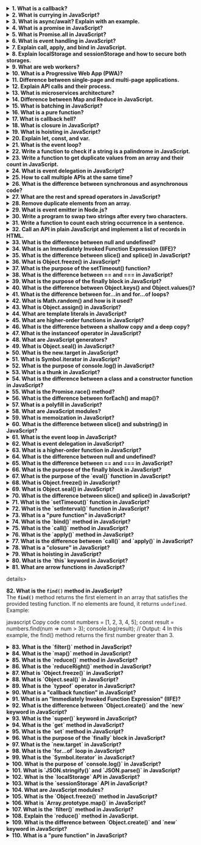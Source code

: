 <details> <summary><strong>1. What is a callback?</strong></summary> A **callback** is a function passed as an argument to another function, which is then executed inside the outer function. It allows you to ensure certain code is executed after an asynchronous operation has completed.
Example:

javascript
Copy code
function greet(name, callback) {
    console.log(`Hello, ${name}`);
    callback();
}

function sayGoodbye() {
    console.log('Goodbye!');
}

greet('Alice', sayGoodbye);
</details>
<details> <summary><strong>2. What is currying in JavaScript?</strong></summary> Currying is a technique where a function is transformed into a sequence of functions, each accepting a single argument.
Example:

javascript
Copy code
function multiply(a) {
    return function (b) {
        return a * b;
    };
}

const multiplyBy2 = multiply(2);
console.log(multiplyBy2(3)); // Output: 6
</details>
<details> <summary><strong>3. What is async/await? Explain with an example.</strong></summary> **Async/await** simplifies working with promises and makes asynchronous code look synchronous.
Example:

javascript
Copy code
async function fetchData() {
    try {
        const response = await fetch('https://api.example.com/data');
        const data = await response.json();
        console.log(data);
    } catch (error) {
        console.error('Error fetching data:', error);
    }
}

fetchData();
</details>
<details> <summary><strong>4. What is a promise in JavaScript?</strong></summary> A **promise** is an object that represents the eventual completion (or failure) of an asynchronous operation.
Example:

javascript
Copy code
const promise = new Promise((resolve, reject) => {
    const success = true;
    if (success) {
        resolve('Promise resolved!');
    } else {
        reject('Promise rejected!');
    }
});

promise
    .then((message) => console.log(message))
    .catch((error) => console.error(error));
</details>
<details> <summary><strong>5. What is Promise.all in JavaScript?</strong></summary> **Promise.all** takes an array of promises and returns a single promise that resolves when all promises in the array resolve or rejects if any promise rejects.
Example:

javascript
Copy code
const promise1 = Promise.resolve(3);
const promise2 = 42;
const promise3 = new Promise((resolve, reject) => {
    setTimeout(resolve, 100, 'foo');
});

Promise.all([promise1, promise2, promise3])
    .then((values) => console.log(values)) // Output: [3, 42, 'foo']
    .catch((error) => console.error(error));
</details>

<details> <summary><strong>6. What is event handling in JavaScript?</strong></summary> Event handling in JavaScript refers to the process of responding to events (like clicks, keypresses, etc.) in the DOM. This is typically done by attaching event listeners to elements.
Example:

javascript
Copy code
document.getElementById('button').addEventListener('click', function () {
    alert('Button clicked!');
});
</details>
<details> <summary><strong>7. Explain call, apply, and bind in JavaScript.</strong></summary>
call(): Invokes a function with a specified this value and arguments provided individually.
apply(): Similar to call, but arguments are provided as an array.
bind(): Returns a new function with a specific this value and arguments bound to it.
Example:

javascript
Copy code
const person = {
    name: 'John',
};

function greet(age, city) {
    console.log(`Hello, my name is ${this.name}. I am ${age} years old and live in ${city}.`);
}

greet.call(person, 30, 'New York'); // Using call
greet.apply(person, [30, 'New York']); // Using apply

const boundGreet = greet.bind(person, 30, 'New York'); // Using bind
boundGreet();
</details>
<details> <summary><strong>8. Explain localStorage and sessionStorage and how to secure both storages.</strong></summary>
localStorage: Stores data with no expiration. Data persists even after the browser is closed.
sessionStorage: Stores data for the session duration. Data is cleared once the tab or browser is closed.
Security Tips:

Avoid storing sensitive information.
Encrypt data before storing.
Use secure origins (HTTPS).
Example:

javascript
Copy code
// localStorage
localStorage.setItem('name', 'Alice');
console.log(localStorage.getItem('name'));

// sessionStorage
sessionStorage.setItem('sessionKey', '12345');
console.log(sessionStorage.getItem('sessionKey'));
</details>
<details> <summary><strong>9. What are web workers?</strong></summary> Web workers allow you to run JavaScript code in the background without affecting the main thread, enhancing performance for intensive tasks.
Example:

Main script:

javascript
Copy code
const worker = new Worker('worker.js');
worker.postMessage('Hello Worker');
worker.onmessage = function (event) {
    console.log('Received from worker:', event.data);
};
Worker script (worker.js):

javascript
Copy code
onmessage = function (event) {
    postMessage(`Worker says: ${event.data}`);
};
</details>
<details> <summary><strong>10. What is a Progressive Web App (PWA)?</strong></summary> A **Progressive Web App (PWA)** is a web application that provides a native app-like experience using modern web technologies. It is: 1. Reliable (works offline using service workers). 2. Fast. 3. Engaging (can be installed on the home screen).
Key features:

Service Workers
Web App Manifest
Example:

json
Copy code
{
  "name": "My PWA",
  "short_name": "PWA",
  "start_url": "/index.html",
  "display": "standalone",
  "background_color": "#ffffff",
  "theme_color": "#000000"
}
</details>
<details> <summary><strong>11. Difference between single-page and multi-page applications.</strong></summary>
Feature	Single Page Application (SPA)	Multi Page Application (MPA)
Navigation	Uses client-side routing.	Uses server-side routing.
Page Reloads	No full reloads; only updates parts	Full page reloads on navigation.
Speed	Faster after initial load.	Slower due to multiple requests.
Examples	React, Angular apps.	Traditional websites like blogs.
</details>
<details> <summary><strong>12. Explain API calls and their process.</strong></summary> An **API call** is a request sent to a server to retrieve or send data. It involves: 1. **Client Request**: Browser or app sends a request. 2. **Server Processing**: Server processes the request and prepares the response. 3. **Response**: Server sends back the response (data, status, etc.).
Example using Fetch API:

javascript
Copy code
fetch('https://api.example.com/data')
    .then((response) => response.json())
    .then((data) => console.log(data))
    .catch((error) => console.error('Error:', error));
</details>

<details> <summary><strong>13. What is microservices architecture?</strong></summary> **Microservices architecture** is an approach to software development where an application is divided into small, independent services. Each service is responsible for a specific functionality and communicates with others via APIs.
Advantages:

Independent Deployment
Scalability
Fault Isolation
Example:
In an e-commerce app, separate microservices can handle:

User authentication
Inventory management
Payment processing
Communication typically happens over REST or messaging protocols like RabbitMQ or Kafka.

</details>
<details> <summary><strong>14. Difference between Map and Reduce in JavaScript.</strong></summary>
Feature	Map	Reduce
Purpose	Creates a new array by transforming each element.	Reduces array to a single value.
Return Type	Array	Any data type.
Use Case	Transform data.	Aggregate data.
Example of Map:

javascript
Copy code
const numbers = [1, 2, 3];
const doubled = numbers.map(num => num * 2);
console.log(doubled); // Output: [2, 4, 6]
Example of Reduce:

javascript
Copy code
const numbers = [1, 2, 3];
const sum = numbers.reduce((acc, num) => acc + num, 0);
console.log(sum); // Output: 6
</details>
<details> <summary><strong>15. What is batching in JavaScript?</strong></summary> **Batching** refers to grouping multiple operations together to optimize performance. For example, React uses batching to combine multiple state updates into a single re-render.
Example:

javascript
Copy code
console.log('Start');
setTimeout(() => console.log('Timeout'), 0);
Promise.resolve().then(() => console.log('Promise'));
console.log('End');

// Output:
// Start
// End
// Promise
// Timeout
Here, operations are batched and processed according to the event loop phases.

</details>
<details> <summary><strong>16. What is a pure function?</strong></summary> A **pure function** always returns the same output for the same input and has no side effects (e.g., modifying external variables).
Example:

javascript
Copy code
function add(a, b) {
    return a + b; // No side effects
}

console.log(add(2, 3)); // Output: 5
</details>
<details> <summary><strong>17. What is callback hell?</strong></summary> **Callback hell** occurs when multiple nested callbacks make the code difficult to read and maintain.
Example:

javascript
Copy code
setTimeout(() => {
    console.log('Step 1');
    setTimeout(() => {
        console.log('Step 2');
        setTimeout(() => {
            console.log('Step 3');
        }, 1000);
    }, 1000);
}, 1000);
Solution: Use Promises or async/await.

</details>
<details> <summary><strong>18. What is closure in JavaScript?</strong></summary> A **closure** is created when a function remembers its lexical scope, even if the function is executed outside that scope.
Example:

javascript
Copy code
function outerFunction(outerVariable) {
    return function innerFunction(innerVariable) {
        console.log(`Outer: ${outerVariable}, Inner: ${innerVariable}`);
    };
}

const closureFunc = outerFunction('OuterValue');
closureFunc('InnerValue'); // Output: Outer: OuterValue, Inner: InnerValue
</details>
<details> <summary><strong>19. What is hoisting in JavaScript?</strong></summary> **Hoisting** is JavaScript's behavior of moving variable and function declarations to the top of their scope before code execution.
Example:

javascript
Copy code
console.log(hoistedVar); // Output: undefined
var hoistedVar = 5;

hoistedFunc(); // Output: Hoisted function
function hoistedFunc() {
    console.log('Hoisted function');
}
Note: let and const are also hoisted but are not initialized.

</details>
<details> <summary><strong>20. Explain let, const, and var.</strong></summary>
Feature	var	let	const
Scope	Function	Block	Block
Redeclaration	Allowed	Not allowed	Not allowed
Reassignment	Allowed	Allowed	Not allowed
Hoisting	Yes (initialized as undefined)	Yes (in Temporal Dead Zone)	Yes (in Temporal Dead Zone)
Example:

javascript
Copy code
var x = 1; // Function scope
let y = 2; // Block scope
const z = 3; // Cannot reassign
</details>
<details> <summary><strong>21. What is the event loop?</strong></summary> The **event loop** is a mechanism in JavaScript that handles the execution of synchronous and asynchronous code.
Example:

javascript
Copy code
console.log('Start');

setTimeout(() => console.log('Timeout'), 0);

Promise.resolve().then(() => console.log('Promise'));

console.log('End');

// Output:
// Start
// End
// Promise
// Timeout
</details>

<details> <summary><strong>22. Write a function to check if a string is a palindrome in JavaScript.</strong></summary>
Palindrome: A string that reads the same forward and backward (e.g., "madam").

Example Function:

javascript
Copy code
function isPalindrome(str) {
    const reversed = str.split('').reverse().join('');
    return str === reversed;
}

console.log(isPalindrome('madam')); // Output: true
console.log(isPalindrome('hello')); // Output: false
</details>
<details> <summary><strong>23. Write a function to get duplicate values from an array and their count in JavaScript.</strong></summary>
Example Function:

javascript
Copy code
function findDuplicates(arr) {
    const count = {};
    const duplicates = {};

    arr.forEach(item => {
        count[item] = (count[item] || 0) + 1;
    });

    for (let key in count) {
        if (count[key] > 1) {
            duplicates[key] = count[key];
        }
    }

    return duplicates;
}

const numbers = [1, 2, 3, 1, 2, 4, 5];
console.log(findDuplicates(numbers)); // Output: { '1': 2, '2': 2 }
</details>
<details> <summary><strong>24. What is event delegation in JavaScript?</strong></summary> **Event Delegation** is a technique to handle events efficiently by attaching a single event listener to a parent element that monitors events for its child elements.
Example:

javascript
Copy code
document.getElementById('parent').addEventListener('click', function (event) {
    if (event.target && event.target.nodeName === 'BUTTON') {
        console.log('Button clicked:', event.target.textContent);
    }
});

// HTML:
// <div id="parent">
//     <button>Button 1</button>
//     <button>Button 2</button>
// </div>
</details>
<details> <summary><strong>25. How to call multiple APIs at the same time?</strong></summary> To call multiple APIs simultaneously, use `Promise.all()`.
Example:

javascript
Copy code
const fetch1 = fetch('https://api.example.com/data1');
const fetch2 = fetch('https://api.example.com/data2');

Promise.all([fetch1, fetch2])
    .then(responses => Promise.all(responses.map(res => res.json())))
    .then(data => {
        console.log('Data 1:', data[0]);
        console.log('Data 2:', data[1]);
    })
    .catch(error => console.error('Error:', error));
</details>
<details> <summary><strong>26. What is the difference between synchronous and asynchronous code?</strong></summary>
Feature	Synchronous Code	Asynchronous Code
Execution	Runs line by line.	Can run tasks in parallel.
Blocking	Blocks further execution.	Non-blocking.
Example	Regular functions.	Callbacks, Promises, async/await.
Example:

javascript
Copy code
// Synchronous
console.log('Start');
console.log('End');

// Asynchronous
console.log('Start');
setTimeout(() => console.log('Async Task'), 1000);
console.log('End');
</details>
<details> <summary><strong>27. What are the rest and spread operators in JavaScript?</strong></summary> - **Rest (`...`)**: Collects all remaining elements into an array. - **Spread (`...`)**: Spreads an array or object into individual elements.
Example:

javascript
Copy code
// Rest
function sum(...numbers) {
    return numbers.reduce((total, num) => total + num, 0);
}
console.log(sum(1, 2, 3)); // Output: 6

// Spread
const arr1 = [1, 2, 3];
const arr2 = [...arr1, 4, 5];
console.log(arr2); // Output: [1, 2, 3, 4, 5]
</details>
<details> <summary><strong>28. Remove duplicate elements from an array.</strong></summary>
Example Function:

javascript
Copy code
const numbers = [10, 20, 30, 40, 10, 20, 30, 50];
const uniqueNumbers = [...new Set(numbers)];
console.log(uniqueNumbers); // Output: [10, 20, 30, 40, 50]
</details>
<details> <summary><strong>29. What is event emitter in Node.js?</strong></summary> The **EventEmitter** class in Node.js is used to create and handle custom events.
Example:

javascript
Copy code
const EventEmitter = require('events');
const emitter = new EventEmitter();

emitter.on('event', (message) => {
    console.log('Event triggered:', message);
});

emitter.emit('event', 'Hello, EventEmitter!');
</details>
<details> <summary><strong>30. Write a program to swap two strings after every two characters.</strong></summary>
Example Function:

javascript
Copy code
function swapStrings(str1, str2) {
    let result = '';
    const maxLength = Math.max(str1.length, str2.length);

    for (let i = 0; i < maxLength; i += 2) {
        result += str1.slice(i, i + 2) + str2.slice(i, i + 2);
    }

    return result;
}

const str1 = 'ABCDE';
const str2 = 'FGHIJ';
console.log(swapStrings(str1, str2)); // Output: "ABFGCDHIJ"
</details>
<details> <summary><strong>31. Write a function to count each string occurrence in a sentence.</strong></summary>
Example Function:

javascript
Copy code
function countOccurrences(sentence) {
    const words = sentence.split(' ');
    const wordCount = {};

    words.forEach(word => {
        wordCount[word] = (wordCount[word] || 0) + 1;
    });

    return wordCount;
}

const sentence = "my name is Rohit my name is unique";
console.log(countOccurrences(sentence));
// Output: { my: 2, name: 2, is: 2, Rohit: 1, unique: 1 }
</details>
<details> <summary><strong>32. Call an API in plain JavaScript and implement a list of records in HTML.</strong></summary>
Example:

html
Copy code
<!DOCTYPE html>
<html>
<head>
    <title>API Call Example</title>
</head>
<body>
    <ul id="recordList"></ul>

    <script>
        fetch('https://jsonplaceholder.typicode.com/posts')
            .then(response => response.json())
            .then(data => {
                const list = document.getElementById('recordList');
                data.forEach(record => {
                    const listItem = document.createElement('li');
                    listItem.textContent = record.title;
                    list.appendChild(listItem);
                });
            })
            .catch(error => console.error('Error:', error));
    </script>
</body>
</html>
</details>
<details> <summary><strong>33. What is the difference between null and undefined?</strong></summary>
Feature	null	undefined
Type	Object	Undefined
Meaning	Explicitly set to "no value".	Variable declared but not initialized.
Use Case	Intentional absence of value.	Default value for uninitialized variables.
Example:

javascript
Copy code
let a = null; // Explicitly set to null
let b;        // Declared but not initialized

console.log(a); // Output: null
console.log(b); // Output: undefined
</details>
<details> <summary><strong>34. What is an Immediately Invoked Function Expression (IIFE)?</strong></summary> An **IIFE** is a function that runs immediately after it is defined.
Example:

javascript
Copy code
(function () {
    console.log('IIFE executed!');
})();

// Output: IIFE executed!
Use Case: Avoid polluting the global scope.

</details>
<details> <summary><strong>35. What is the difference between slice() and splice() in JavaScript?</strong></summary>
Feature	slice()	splice()
Purpose	Extracts a portion of an array.	Modifies the original array by adding/removing elements.
Modifies Original?	No	Yes
Return Value	A new array.	The removed elements.
Example of slice():

javascript
Copy code
const arr = [1, 2, 3, 4];
console.log(arr.slice(1, 3)); // Output: [2, 3]
console.log(arr); // Original array remains unchanged
Example of splice():

javascript
Copy code
const arr = [1, 2, 3, 4];
console.log(arr.splice(1, 2)); // Output: [2, 3]
console.log(arr); // Modified array: [1, 4]
</details>
<details> <summary><strong>36. What is Object.freeze() in JavaScript?</strong></summary> **Object.freeze()** prevents modifications to an object, making it immutable.
Example:

javascript
Copy code
const obj = { name: 'Alice' };
Object.freeze(obj);

obj.name = 'Bob'; // Will not change the value
console.log(obj.name); // Output: Alice
Note: Nested objects are not frozen by default.

</details>
<details> <summary><strong>37. What is the purpose of the setTimeout() function?</strong></summary> **setTimeout()** executes a function after a specified delay.
Syntax:

javascript
Copy code
setTimeout(function, delay);
Example:

javascript
Copy code
setTimeout(() => {
    console.log('Executed after 2 seconds');
}, 2000);
</details>
<details> <summary><strong>38. What is the difference between == and === in JavaScript?</strong></summary>
Operator	== (Equality)	=== (Strict Equality)
Type Check	Converts operands to the same type.	Does not perform type conversion.
Example	'5' == 5 // true	'5' === 5 // false
Example:

javascript
Copy code
console.log(5 == '5');  // Output: true
console.log(5 === '5'); // Output: false
</details>
<details> <summary><strong>39. What is the purpose of the finally block in JavaScript?</strong></summary> The **finally** block is executed after the try and catch blocks, regardless of the outcome.
Example:

javascript
Copy code
try {
    console.log('Try block');
    throw new Error('An error occurred');
} catch (error) {
    console.log('Catch block:', error.message);
} finally {
    console.log('Finally block executed');
}

// Output:
// Try block
// Catch block: An error occurred
// Finally block executed
</details>
<details> <summary><strong>40. What is the difference between Object.keys() and Object.values()?</strong></summary>
Method	Object.keys()	Object.values()
Purpose	Returns an array of keys.	Returns an array of values.
Example	Object.keys({ a: 1, b: 2 }) => ['a', 'b']	Object.values({ a: 1, b: 2 }) => [1, 2]
Example:

javascript
Copy code
const obj = { name: 'Alice', age: 25 };

console.log(Object.keys(obj));   // Output: ['name', 'age']
console.log(Object.values(obj)); // Output: ['Alice', 25]
</details>

<details> <summary><strong>41. What is the difference between for...in and for...of loops?</strong></summary>
Feature	for...in	for...of
Purpose	Iterates over enumerable properties (keys) of an object.	Iterates over iterable objects (values).
Use Case	Used for objects.	Used for arrays, strings, and other iterables.
Example	Object keys.	Array elements or string characters.
Example of for...in:

javascript
Copy code
const obj = { name: 'Alice', age: 25 };
for (let key in obj) {
    console.log(key); // Output: 'name', 'age'
}
Example of for...of:

javascript
Copy code
const arr = ['a', 'b', 'c'];
for (let value of arr) {
    console.log(value); // Output: 'a', 'b', 'c'
}
</details>
<details> <summary><strong>42. What is Math.random() and how is it used?</strong></summary> **Math.random()** generates a random floating-point number between 0 (inclusive) and 1 (exclusive).
Example:

javascript
Copy code
console.log(Math.random()); // Output: Random number between 0 and 1

// Generate random integer between 1 and 10
function getRandomInt(min, max) {
    return Math.floor(Math.random() * (max - min + 1)) + min;
}
console.log(getRandomInt(1, 10)); // Output: Random number between 1 and 10
</details>
<details> <summary><strong>43. What is Object.assign() in JavaScript?</strong></summary> **Object.assign()** is used to copy properties from one or more source objects to a target object.
Example:

javascript
Copy code
const target = { a: 1 };
const source = { b: 2, c: 3 };

Object.assign(target, source);
console.log(target); // Output: { a: 1, b: 2, c: 3 }
Use Case: Merge objects or create a shallow copy.

</details>
<details> <summary><strong>44. What are template literals in JavaScript?</strong></summary> Template literals allow embedded expressions and multi-line strings using backticks (\`\`).
Example:

javascript
Copy code
const name = 'Alice';
const greeting = `Hello, ${name}!`; // Embedded expression
console.log(greeting); // Output: Hello, Alice!

const multiline = `This is
a multi-line string.`;
console.log(multiline);
// Output:
// This is
// a multi-line string.
</details>
<details> <summary><strong>45. What are higher-order functions in JavaScript?</strong></summary> A **higher-order function** is a function that takes another function as an argument or returns a function.
Example:

javascript
Copy code
function higherOrderFunction(callback) {
    callback();
}

function greet() {
    console.log('Hello!');
}

higherOrderFunction(greet); // Output: Hello!
Common Examples:

map(), filter(), reduce() are higher-order functions.
</details>
<details> <summary><strong>46. What is the difference between a shallow copy and a deep copy?</strong></summary>
Type	Shallow Copy	Deep Copy
Definition	Copies only the first layer of properties.	Copies all nested levels.
Effect	Changes in nested objects affect the copy.	Fully independent copy.
Shallow Copy Example:

javascript
Copy code
const obj = { name: 'Alice', address: { city: 'Paris' } };
const shallowCopy = { ...obj };

shallowCopy.address.city = 'London';
console.log(obj.address.city); // Output: 'London' (nested object shared)
Deep Copy Example:

javascript
Copy code
const obj = { name: 'Alice', address: { city: 'Paris' } };
const deepCopy = JSON.parse(JSON.stringify(obj));

deepCopy.address.city = 'London';
console.log(obj.address.city); // Output: 'Paris' (independent copy)
</details>
<details> <summary><strong>47. What is the instanceof operator in JavaScript?</strong></summary> **instanceof** checks whether an object is an instance of a specific constructor.
Example:

javascript
Copy code
class Person {}
const alice = new Person();

console.log(alice instanceof Person); // Output: true
console.log(alice instanceof Object); // Output: true
console.log(alice instanceof Array); // Output: false
</details>
<details> <summary><strong>48. What are JavaScript generators?</strong></summary> A **generator** is a function that can pause and resume its execution.
Syntax:

javascript
Copy code
function* generatorFunction() {
    yield 1;
    yield 2;
    yield 3;
}
Example:

javascript
Copy code
function* numbers() {
    yield 1;
    yield 2;
    yield 3;
}

const gen = numbers();
console.log(gen.next().value); // Output: 1
console.log(gen.next().value); // Output: 2
console.log(gen.next().value); // Output: 3
</details>
<details> <summary><strong>49. What is Object.seal() in JavaScript?</strong></summary> **Object.seal()** prevents adding or deleting properties but allows modification of existing properties.
Example:

javascript
Copy code
const obj = { name: 'Alice' };
Object.seal(obj);

obj.name = 'Bob'; // Allowed
obj.age = 25;     // Not allowed
delete obj.name;  // Not allowed

console.log(obj); // Output: { name: 'Bob' }
</details>
<details> <summary><strong>50. What is the new.target in JavaScript?</strong></summary> **new.target** refers to the constructor invoked by the `new` keyword.
Example:

javascript
Copy code
function Person() {
    if (!new.target) {
        throw new Error('Must be called with new');
    }
    this.name = 'Alice';
}

const obj = new Person(); // Works
const obj2 = Person();    // Error: Must be called with new
</details>

<details> <summary><strong>51. What is Symbol.iterator in JavaScript?</strong></summary> The **Symbol.iterator** is a built-in symbol used to define the default iterator for an object. It enables objects to be iterable.
Example:

javascript
Copy code
const iterableObject = {
    data: [1, 2, 3],
    [Symbol.iterator]() {
        let index = 0;
        const self = this;
        return {
            next() {
                if (index < self.data.length) {
                    return { value: self.data[index++], done: false };
                } else {
                    return { done: true };
                }
            }
        };
    }
};

for (const value of iterableObject) {
    console.log(value); // Output: 1, 2, 3
}
</details>
<details> <summary><strong>52. What is the purpose of console.log() in JavaScript?</strong></summary> The **console.log()** method is used to print messages, variables, or objects to the browser console for debugging purposes.
Example:

javascript
Copy code
const name = 'Alice';
console.log('Hello, ' + name); // Output: Hello, Alice

const obj = { key: 'value' };
console.log(obj); // Output: { key: 'value' }
</details>
<details> <summary><strong>53. What is a thunk in JavaScript?</strong></summary> A **thunk** is a function that wraps an expression to delay its evaluation. It is often used in asynchronous programming.
Example:

javascript
Copy code
const fetchData = (url) => () => fetch(url);

const thunk = fetchData('https://jsonplaceholder.typicode.com/posts/1');
thunk().then(response => response.json()).then(data => console.log(data));
</details>
<details> <summary><strong>54. What is the difference between a class and a constructor function in JavaScript?</strong></summary>
Feature	Class	Constructor Function
Syntax	Introduced in ES6 with the class keyword.	ES5 and earlier used functions for constructors.
Prototype-based?	Yes, but with cleaner syntax.	Yes.
Extensibility	Uses extends and super for inheritance.	Inheritance through prototype.
Class Example:

javascript
Copy code
class Person {
    constructor(name) {
        this.name = name;
    }
}

const alice = new Person('Alice');
console.log(alice.name); // Output: Alice
Constructor Function Example:

javascript
Copy code
function Person(name) {
    this.name = name;
}

const alice = new Person('Alice');
console.log(alice.name); // Output: Alice
</details>
<details> <summary><strong>55. What is the Promise.race() method?</strong></summary> The **Promise.race()** method returns a promise that resolves or rejects as soon as one of the promises in the iterable resolves or rejects.
Example:

javascript
Copy code
const promise1 = new Promise(resolve => setTimeout(() => resolve('First!'), 1000));
const promise2 = new Promise(resolve => setTimeout(() => resolve('Second!'), 500));

Promise.race([promise1, promise2]).then(result => console.log(result));
// Output: 'Second!' (The first to resolve)
</details>
<details> <summary><strong>56. What is the difference between forEach() and map()?</strong></summary>
Feature	forEach()	map()
Purpose	Iterates over an array without returning a new array.	Creates and returns a new array with transformed values.
Return Value	Undefined	A new array.
forEach Example:

javascript
Copy code
const arr = [1, 2, 3];
arr.forEach(num => console.log(num * 2)); // Output: 2, 4, 6
console.log(arr); // Original array remains unchanged
map Example:

javascript
Copy code
const arr = [1, 2, 3];
const newArr = arr.map(num => num * 2);
console.log(newArr); // Output: [2, 4, 6]
console.log(arr);    // Original array remains unchanged
</details>
<details> <summary><strong>57. What is a polyfill in JavaScript?</strong></summary> A **polyfill** is a piece of code that implements functionality that is not natively supported by some browsers.
Example: Polyfill for Array.prototype.includes():

javascript
Copy code
if (!Array.prototype.includes) {
    Array.prototype.includes = function (element) {
        return this.indexOf(element) !== -1;
    };
}

const arr = [1, 2, 3];
console.log(arr.includes(2)); // Output: true
</details>
<details> <summary><strong>58. What are JavaScript modules?</strong></summary> **Modules** are reusable pieces of code that can be exported from one file and imported into another.
Example of Exporting a Module (math.js):

javascript
Copy code
export function add(a, b) {
    return a + b;
}
Example of Importing a Module (main.js):

javascript
Copy code
import { add } from './math.js';
console.log(add(2, 3)); // Output: 5
Note: Use the type="module" attribute in the <script> tag to enable modules.

html
Copy code
<script type="module" src="main.js"></script>
</details>
<details> <summary><strong>59. What is memoization in JavaScript?</strong></summary> **Memoization** is an optimization technique to cache the results of expensive function calls and reuse them.
Example:

javascript
Copy code
function memoize(fn) {
    const cache = {};
    return function (...args) {
        const key = JSON.stringify(args);
        if (cache[key]) {
            return cache[key];
        }
        const result = fn(...args);
        cache[key] = result;
        return result;
    };
}

function slowFunction(num) {
    console.log('Expensive calculation');
    return num * num;
}

const memoizedFunction = memoize(slowFunction);
console.log(memoizedFunction(5)); // Output: Expensive calculation, 25
console.log(memoizedFunction(5)); // Output: 25 (from cache)
</details>
<details> <summary><strong>60. What is the difference between slice() and substring() in JavaScript?</strong></summary>
Method	slice()	substring()
Negative Indexes	Supports negative indexes.	Does not support negative indexes.
Usage	slice(start, end)	substring(start, end)
Example of slice():

javascript
Copy code
const str = 'Hello, World!';
console.log(str.slice(0, 5)); // Output: Hello
console.log(str.slice(-6));  // Output: World!
Example of substring():

javascript
Copy code
const str = 'Hello, World!';
console.log(str.substring(0, 5)); // Output: Hello
console.log(str.substring(5, 0)); // Output: Hello (reversed arguments are swapped)
</details>

<details> <summary><strong>61. What is the event loop in JavaScript?</strong></summary> The **event loop** is a mechanism in JavaScript that handles asynchronous operations. It constantly checks the call stack for any function to execute and then checks the event queue for tasks waiting to be executed once the call stack is empty.
Example:

javascript
Copy code
console.log('Start');

setTimeout(() => {
    console.log('Timeout');
}, 0);

console.log('End');
Output:

sql
Copy code
Start
End
Timeout
In this example, despite the setTimeout having a delay of 0ms, the Timeout log is printed last because it’s placed in the event queue after the synchronous code (the first two logs) is completed.

</details>
<details> <summary><strong>62. What is event delegation in JavaScript?</strong></summary> **Event delegation** is a technique where you assign a single event listener to a parent element rather than multiple listeners to each child element. This method uses event bubbling to catch events from child elements.
Example:

javascript
Copy code
const parentDiv = document.getElementById('parent');
parentDiv.addEventListener('click', (event) => {
    if (event.target && event.target.matches('button.classname')) {
        console.log('Button clicked:', event.target);
    }
});

const button1 = document.createElement('button');
button1.textContent = 'Button 1';
button1.classList.add('classname');
parentDiv.appendChild(button1);
In this example, we add a listener to parentDiv and delegate the click event to button elements inside it. This avoids adding an event listener to each individual button.

</details>
<details> <summary><strong>63. What is a higher-order function in JavaScript?</strong></summary> A **higher-order function** is a function that either takes one or more functions as arguments, returns a function as its result, or both.
Example:

javascript
Copy code
function higherOrderFunction(fn) {
    return function(x) {
        return fn(x) + 1;
    };
}

const addOne = higherOrderFunction(x => x + 2);
console.log(addOne(3)); // Output: 6 (3 + 2 + 1)
In this example, the function higherOrderFunction returns a new function, making it a higher-order function.

</details>
<details> <summary><strong>64. What is the difference between null and undefined?</strong></summary>
Feature	null	undefined
Type	It is an object.	It is a primitive value.
Assignment	null is explicitly assigned to indicate no value or object.	undefined is a default value for uninitialized variables.
Example	let a = null;	let b; console.log(b); // Output: undefined
Example:

javascript
Copy code
let x = null;
let y;
console.log(x); // Output: null
console.log(y); // Output: undefined
</details>
<details> <summary><strong>65. What is the difference between == and === in JavaScript?</strong></summary> The **`==`** operator compares two values for equality, but it allows type coercion, while the **`===`** operator compares both value and type, without type coercion.
Example:

javascript
Copy code
console.log(5 == '5');  // Output: true (due to type coercion)
console.log(5 === '5'); // Output: false (no type coercion)
</details>
<details> <summary><strong>66. What is the purpose of the finally block in JavaScript?</strong></summary> The **finally** block is always executed after the **try** and **catch** blocks, regardless of whether an exception is thrown or not. It's typically used for cleanup actions like closing connections.
Example:

javascript
Copy code
try {
    const result = riskyFunction();
    console.log(result);
} catch (error) {
    console.log('Error caught:', error);
} finally {
    console.log('This will always execute');
}
Even if riskyFunction() throws an error, the finally block will still run.

</details>
<details> <summary><strong>67. What is the purpose of the `eval()` function in JavaScript?</strong></summary> The **eval()** function evaluates or executes a string of JavaScript code. It can execute any valid JavaScript code, which could be a security risk if the string contains user-input code.
Example:

javascript
Copy code
const expression = '2 + 2';
console.log(eval(expression)); // Output: 4
Note: Use eval() cautiously, as it can introduce security vulnerabilities.

</details>
<details> <summary><strong>68. What is Object.freeze() in JavaScript?</strong></summary> The **Object.freeze()** method freezes an object, making it immutable. This means properties cannot be added, removed, or modified.
Example:

javascript
Copy code
const obj = { name: 'Alice', age: 25 };
Object.freeze(obj);
obj.age = 26; // Will not work
console.log(obj.age); // Output: 25 (no changes)
</details>
<details> <summary><strong>69. What is Object.seal() in JavaScript?</strong></summary> The **Object.seal()** method prevents the addition or removal of properties, but it allows modifications to existing properties.
Example:

javascript
Copy code
const obj = { name: 'Alice', age: 25 };
Object.seal(obj);
obj.age = 26; // Allowed (value can change)
delete obj.age; // Not allowed (property can't be deleted)
console.log(obj.age); // Output: 26
</details>
<details> <summary><strong>70. What is the difference between slice() and splice() in JavaScript?</strong></summary>
Method	slice()	splice()
Purpose	Extracts a portion of an array without modifying the original array.	Changes the content of an array by adding or removing elements.
Return Value	Returns a new array.	Modifies the array and returns the removed elements.
Parameters	slice(start, end)	splice(start, deleteCount, item1, item2, ...)
Example of slice():

javascript
Copy code
const arr = [1, 2, 3, 4, 5];
const slicedArr = arr.slice(1, 4);
console.log(slicedArr); // Output: [2, 3, 4]
Example of splice():

javascript
Copy code
const arr = [1, 2, 3, 4, 5];
arr.splice(2, 2, 6, 7);  // Removes 2 elements and adds 6, 7
console.log(arr); // Output: [1, 2, 6, 7, 5]
</details>
<details> <summary><strong>71. What is the `setTimeout()` function in JavaScript?</strong></summary> The **setTimeout()** function is used to execute a specified function or code after a delay in milliseconds.
Example:

javascript
Copy code
setTimeout(() => {
    console.log('This message appears after 2 seconds');
}, 2000);
In this example, the message will appear after 2 seconds.

Note: The setTimeout function returns a unique ID that can be used with clearTimeout() to cancel the timeout.

</details>
<details> <summary><strong>72. What is the `setInterval()` function in JavaScript?</strong></summary> The **setInterval()** function calls a specified function repeatedly with a fixed time delay between each call.
Example:

javascript
Copy code
let count = 0;
const intervalId = setInterval(() => {
    console.log('This message appears every 2 seconds');
    count++;
    if (count === 3) {
        clearInterval(intervalId); // Stops after 3 messages
    }
}, 2000);
In this example, the message will be printed every 2 seconds, and it will stop after 3 messages.

</details>
<details> <summary><strong>73. What is a "pure function" in JavaScript?</strong></summary> A **pure function** is a function that always produces the same output for the same input and has no side effects (does not modify any external state).
Example:

javascript
Copy code
function add(a, b) {
    return a + b;  // No side effects, same output for same inputs
}
In contrast, an impure function might modify a global variable or rely on outside states.

</details>
<details> <summary><strong>74. What is the `bind()` method in JavaScript?</strong></summary> The **bind()** method creates a new function that, when invoked, has its `this` keyword set to the provided value, with a given sequence of arguments preceding any provided when the new function is called.
Example:

javascript
Copy code
const person = {
    name: 'Alice',
    greet: function() {
        console.log('Hello, ' + this.name);
    }
};

const greetAlice = person.greet.bind(person);
greetAlice(); // Output: Hello, Alice
In this example, the greet() function is bound to the person object, ensuring the correct this value when called.

</details>
<details> <summary><strong>75. What is the `call()` method in JavaScript?</strong></summary> The **call()** method is used to call a function with a specific `this` value and individual arguments. It’s similar to `bind()`, but `call()` invokes the function immediately.
Example:

javascript
Copy code
function greet() {
    console.log('Hello, ' + this.name);
}

const person = { name: 'Alice' };
greet.call(person); // Output: Hello, Alice
In this example, greet() is called immediately with person as its this value.

</details>
<details> <summary><strong>76. What is the `apply()` method in JavaScript?</strong></summary> The **apply()** method is similar to `call()`, but instead of passing individual arguments, an array or array-like object of arguments is passed.
Example:

javascript
Copy code
function greet(greeting) {
    console.log(greeting + ', ' + this.name);
}

const person = { name: 'Alice' };
greet.apply(person, ['Hello']); // Output: Hello, Alice
In this example, greet() is invoked with an array as its argument, using apply() to pass the person object as this.

</details>
<details> <summary><strong>77. What is the difference between `call()` and `apply()` in JavaScript?</strong></summary> The **`call()`** and **`apply()`** methods are similar in that they allow you to invoke a function with a specific `this` value, but they differ in how arguments are passed. - **`call()`** passes arguments individually. - **`apply()`** passes arguments as an array or array-like object.
Example using call():

javascript
Copy code
function greet(greeting) {
    console.log(greeting + ', ' + this.name);
}
const person = { name: 'Alice' };
greet.call(person, 'Hello');
Example using apply():

javascript
Copy code
greet.apply(person, ['Hello']);
Both examples will output the same result: Hello, Alice

</details>
<details> <summary><strong>78. What is a "closure" in JavaScript?</strong></summary> A **closure** is a function that remembers and can access its lexical scope (the scope in which it was defined) even when the function is executed outside that scope. This allows the function to "close over" its environment.
Example:

javascript
Copy code
function outer() {
    let count = 0;
    return function inner() {
        count++;
        console.log(count);
    };
}

const counter = outer();
counter(); // Output: 1
counter(); // Output: 2
In this example, the inner() function retains access to the count variable from the outer() function even after outer() has finished executing.

</details>
<details> <summary><strong>79. What is hoisting in JavaScript?</strong></summary> **Hoisting** is JavaScript's default behavior of moving declarations (variable and function declarations) to the top of their containing scope before code execution. However, only the declarations are hoisted, not the initializations.
Example with variables:

javascript
Copy code
console.log(x); // Output: undefined
var x = 5;
console.log(x); // Output: 5
Example with functions:

javascript
Copy code
foo(); // Output: "Hello"
function foo() {
    console.log("Hello");
}
In the second example, the function declaration is hoisted, so foo() can be called before it appears in the code.

</details>
<details> <summary><strong>80. What is the `this` keyword in JavaScript?</strong></summary> The **`this`** keyword refers to the context in which a function is executed. It represents the object that is executing the current piece of code.
Example with an object method:

javascript
Copy code
const person = {
    name: 'Alice',
    greet: function() {
        console.log('Hello, ' + this.name);
    }
};

person.greet(); // Output: Hello, Alice
In this example, this refers to the person object inside the greet method.

</details>
<details> <summary><strong>81. What are arrow functions in JavaScript?</strong></summary> Arrow functions provide a concise syntax for writing functions. They also bind the `this` keyword lexically, meaning that the `this` value inside an arrow function is inherited from the outer scope.
Example:

javascript
Copy code
const add = (a, b) => a + b;
console.log(add(3, 5)); // Output: 8
Example with this:

javascript
Copy code
const person = {
    name: 'Alice',
    greet: function() {
        setTimeout(() => {
            console.log('Hello, ' + this.name);
        }, 1000);
    }
};

person.greet(); // Output: Hello, Alice
In this example, the this inside the arrow function refers to the person object, whereas a regular function would have its own this context.

</details>

details> <summary><strong>82. What is the `find()` method in JavaScript?</strong></summary> The **`find()`** method returns the first element in an array that satisfies the provided testing function. If no elements are found, it returns `undefined`.
Example:

javascript
Copy code
const numbers = [1, 2, 3, 4, 5];
const result = numbers.find(num => num > 3);
console.log(result); // Output: 4
In this example, the find() method returns the first number greater than 3.

</details>
<details> <summary><strong>83. What is the `filter()` method in JavaScript?</strong></summary> The **`filter()`** method creates a new array with all elements that pass the test implemented by the provided function.
Example:

javascript
Copy code
const numbers = [1, 2, 3, 4, 5];
const result = numbers.filter(num => num % 2 === 0);
console.log(result); // Output: [2, 4]
In this example, the filter() method returns an array containing only the even numbers from the original array.

</details>
<details> <summary><strong>84. What is the `map()` method in JavaScript?</strong></summary> The **`map()`** method creates a new array populated with the results of calling a provided function on every element in the calling array.
Example:

javascript
Copy code
const numbers = [1, 2, 3, 4];
const doubled = numbers.map(num => num * 2);
console.log(doubled); // Output: [2, 4, 6, 8]
In this example, the map() method creates a new array with the numbers doubled.

</details>
<details> <summary><strong>85. What is the `reduce()` method in JavaScript?</strong></summary> The **`reduce()`** method applies a function against an accumulator and each element in the array (from left to right) to reduce it to a single value.
Example:

javascript
Copy code
const numbers = [1, 2, 3, 4];
const sum = numbers.reduce((acc, num) => acc + num, 0);
console.log(sum); // Output: 10
In this example, the reduce() method sums up all the numbers in the array.

</details>
<details> <summary><strong>86. What is the `reduceRight()` method in JavaScript?</strong></summary> The **`reduceRight()`** method works the same as `reduce()`, but it processes the array elements from right to left.
Example:

javascript
Copy code
const numbers = [1, 2, 3, 4];
const sum = numbers.reduceRight((acc, num) => acc + num, 0);
console.log(sum); // Output: 10
In this example, the array is reduced from the right to left, but the result remains the same as reduce() in this case.

</details>
<details> <summary><strong>87. What is `Object.freeze()` in JavaScript?</strong></summary> The **`Object.freeze()`** method freezes an object, preventing new properties from being added, and existing properties from being modified or deleted.
Example:

javascript
Copy code
const person = {
    name: 'Alice',
    age: 25
};

Object.freeze(person);

person.age = 26; // Won't work because the object is frozen
console.log(person.age); // Output: 25
In this example, the object person is frozen, and attempts to change its properties fail.

</details>
<details> <summary><strong>88. What is `Object.seal()` in JavaScript?</strong></summary> The **`Object.seal()`** method seals an object, meaning you cannot add or delete properties, but you can still modify the values of existing properties.
Example:

javascript
Copy code
const person = {
    name: 'Alice',
    age: 25
};

Object.seal(person);

person.age = 26; // Works because the object is sealed but not frozen
delete person.name; // Won't work because properties cannot be deleted
console.log(person); // Output: { name: 'Alice', age: 26 }
In this example, the object person is sealed, so we can modify its properties, but we cannot delete them or add new ones.

</details>
<details> <summary><strong>89. What is the `typeof` operator in JavaScript?</strong></summary> The **`typeof`** operator is used to determine the data type of a variable or an expression.
Example:

javascript
Copy code
let x = 5;
console.log(typeof x); // Output: 'number'

let y = 'Hello';
console.log(typeof y); // Output: 'string'

let z = true;
console.log(typeof z); // Output: 'boolean'
In this example, typeof returns the data type of each variable.

</details>
<details> <summary><strong>90. What is a "callback function" in JavaScript?</strong></summary> A **callback function** is a function that is passed as an argument to another function and is executed after a certain task is completed.
Example:

javascript
Copy code
function greet(name, callback) {
    console.log('Hello, ' + name);
    callback(); // Call the callback function after greeting
}

function farewell() {
    console.log('Goodbye!');
}

greet('Alice', farewell);
// Output:
// Hello, Alice
// Goodbye!
In this example, the farewell function is passed as a callback and executed after greet finishes logging the greeting.

</details>
<details> <summary><strong>91. What is an "Immediately Invoked Function Expression" (IIFE)?</strong></summary> An **IIFE** is a function that is defined and executed immediately after its declaration. It is often used to create a new scope and avoid polluting the global scope.
Example:

javascript
Copy code
(function() {
    let message = 'Hello, world!';
    console.log(message);
})(); // Output: Hello, world!
In this example, the function is executed immediately after it is defined, and the variable message is scoped within the IIFE.

</details>
<details> <summary><strong>92. What is the difference between `Object.create()` and the `new` keyword in JavaScript?</strong></summary> - **`Object.create()`** creates a new object with the specified prototype object and properties. - **`new`** creates a new instance of a constructor function and sets up the inheritance chain using the function's prototype.
Example using Object.create():

javascript
Copy code
const animal = {
    speak() {
        console.log('Animal speaks');
    }
};

const dog = Object.create(animal);
dog.speak(); // Output: Animal speaks
Example using new:

javascript
Copy code
function Animal() {}
Animal.prototype.speak = function() {
    console.log('Animal speaks');
};

const dog = new Animal();
dog.speak(); // Output: Animal speaks
Both methods can be used to create new objects, but Object.create() directly sets up the prototype chain, while new also handles the construction process.

</details>
<details> <summary><strong>93. What is the `super()` keyword in JavaScript?</strong></summary> The **`super()`** keyword is used to call functions on an object's parent class (in the case of inheritance). It must be called in the constructor of a subclass.
Example:

javascript
Copy code
class Animal {
    constructor(name) {
        this.name = name;
    }

    speak() {
        console.log(`${this.name} makes a sound`);
    }
}

class Dog extends Animal {
    constructor(name, breed) {
        super(name); // Calls the parent class constructor
        this.breed = breed;
    }

    speak() {
        super.speak(); // Calls the parent class method
        console.log(`${this.name} barks`);
    }
}

const dog = new Dog('Buddy', 'Golden Retriever');
dog.speak(); 
// Output:
// Buddy makes a sound
// Buddy barks
In this example, super() is used to call the constructor and methods of the parent class Animal from the Dog subclass.

</details>
<details> <summary><strong>94. What is the `get` method in JavaScript?</strong></summary> The **`get`** method is a special method used to define a getter property on an object. It allows you to access the value of a property as if it were a simple field.
Example:

javascript
Copy code
const person = {
    firstName: 'John',
    lastName: 'Doe',
    
    get fullName() {
        return this.firstName + ' ' + this.lastName;
    }
};

console.log(person.fullName); // Output: John Doe
In this example, fullName is a getter property that concatenates firstName and lastName when accessed.

</details>
<details> <summary><strong>95. What is the `set` method in JavaScript?</strong></summary> The **`set`** method is a special method used to define a setter property on an object. It allows you to assign a value to a property using a function.
Example:

javascript
Copy code
const person = {
    firstName: 'John',
    lastName: 'Doe',

    set fullName(name) {
        const [firstName, lastName] = name.split(' ');
        this.firstName = firstName;
        this.lastName = lastName;
    }
};

person.fullName = 'Jane Smith';
console.log(person.firstName); // Output: Jane
console.log(person.lastName);  // Output: Smith
In this example, fullName is a setter property that allows setting both firstName and lastName by splitting the input string.

</details>
<details> <summary><strong>96. What is the purpose of the `finally` block in JavaScript?</strong></summary> The **`finally`** block is used in conjunction with `try` and `catch`. It is always executed after the `try` and `catch` blocks, regardless of whether an exception was thrown or not. It is commonly used to clean up resources or finalize operations.
Example:

javascript
Copy code
try {
    let result = 10 / 0;
    console.log(result); // Output: Infinity
} catch (error) {
    console.log('Error occurred');
} finally {
    console.log('This will always be executed');
}
// Output:
// This will always be executed
In this example, the finally block executes even if there was no error.

</details>
<details> <summary><strong>97. What is the `new.target` in JavaScript?</strong></summary> The **`new.target`** refers to the constructor that was invoked when using the `new` keyword. It is useful inside a constructor to determine if it was called with `new`.
Example:

javascript
Copy code
function MyConstructor() {
    if (!new.target) {
        console.log('Constructor must be called with new');
    } else {
        console.log('Constructor called with new');
    }
}

MyConstructor(); // Output: Constructor must be called with new
new MyConstructor(); // Output: Constructor called with new
In this example, new.target helps us check whether the constructor was called with new.

</details>
<details> <summary><strong>98. What is the `for...of` loop in JavaScript?</strong></summary> The **`for...of`** loop is used to iterate over iterable objects like arrays, strings, maps, and more. It gives direct access to the values of the iterable.
Example:

javascript
Copy code
const numbers = [10, 20, 30];

for (const num of numbers) {
    console.log(num);
}
// Output:
// 10
// 20
// 30
In this example, for...of is used to iterate through the array and print each number.

</details>
<details> <summary><strong>99. What is the `Symbol.iterator` in JavaScript?</strong></summary> The **`Symbol.iterator`** is a built-in symbol that defines the default iterator for an object. Objects that have this symbol can be iterated over with `for...of` loops.
Example:

javascript
Copy code
const myIterable = {
    items: ['apple', 'banana', 'cherry'],
    
    [Symbol.iterator]() {
        let index = 0;
        const items = this.items;
        
        return {
            next() {
                if (index < items.length) {
                    return { value: items[index++], done: false };
                } else {
                    return { done: true };
                }
            }
        };
    }
};

for (const fruit of myIterable) {
    console.log(fruit);
}
// Output:
// apple
// banana
// cherry
In this example, we define a custom iterable object with the Symbol.iterator method, allowing it to be used in a for...of loop.

</details>
<details> <summary><strong>100. What is the purpose of `console.log()` in JavaScript?</strong></summary> The **`console.log()`** method is used to output messages to the browser's console, typically for debugging purposes.
Example:

javascript
Copy code
const name = 'John';
console.log('Hello, ' + name); // Output: Hello, John
In this example, console.log() is used to print a greeting message to the console.

</details>

<details> <summary><strong>101. What is `JSON.stringify()` and `JSON.parse()` in JavaScript?</strong></summary> **`JSON.stringify()`** is used to convert a JavaScript object into a JSON string, while **`JSON.parse()`** is used to convert a JSON string into a JavaScript object.
Example:

javascript
Copy code
const obj = { name: 'John', age: 30 };
const jsonString = JSON.stringify(obj); // Convert object to JSON string
console.log(jsonString); // Output: {"name":"John","age":30}

const jsonObject = JSON.parse(jsonString); // Convert JSON string to object
console.log(jsonObject); // Output: { name: 'John', age: 30 }
These methods are commonly used when sending data to a server or storing it locally.

</details>
<details> <summary><strong>102. What is the `localStorage` API in JavaScript?</strong></summary> **`localStorage`** is a web storage API that allows you to store data persistently in the browser. The data is saved across sessions and remains until it is explicitly deleted.
Example:

javascript
Copy code
// Store data
localStorage.setItem('username', 'JohnDoe');

// Retrieve data
const username = localStorage.getItem('username');
console.log(username); // Output: JohnDoe

// Remove data
localStorage.removeItem('username');

// Clear all data
localStorage.clear();
Data stored in localStorage is not cleared when the browser is closed and persists across page reloads.

</details>
<details> <summary><strong>103. What is the `sessionStorage` API in JavaScript?</strong></summary> **`sessionStorage`** is similar to `localStorage`, but its data is only available for the duration of the page session. Once the page is closed, the data is cleared.
Example:

javascript
Copy code
// Store data
sessionStorage.setItem('sessionName', 'Rohit');

// Retrieve data
const sessionName = sessionStorage.getItem('sessionName');
console.log(sessionName); // Output: Rohit

// Remove data
sessionStorage.removeItem('sessionName');

// Clear all data
sessionStorage.clear();
The data is available only within the same browser tab during the page session.

</details>
<details> <summary><strong>104. What are JavaScript modules?</strong></summary> JavaScript modules allow you to break up your code into smaller, reusable pieces. You can export functions, variables, or objects from one module and import them into another.
Example:

javascript
Copy code
// In math.js
export const add = (a, b) => a + b;
export const subtract = (a, b) => a - b;

// In app.js
import { add, subtract } from './math.js';

console.log(add(2, 3)); // Output: 5
console.log(subtract(5, 3)); // Output: 2
Modules are typically used to improve code organization and maintainability.

</details>
<details> <summary><strong>105. What is the `Object.freeze()` method in JavaScript?</strong></summary> The **`Object.freeze()`** method is used to prevent modification of an object's properties. Once an object is frozen, it cannot be changed.
Example:

javascript
Copy code
const person = { name: 'John', age: 30 };
Object.freeze(person);

person.age = 31; // This will have no effect
console.log(person.age); // Output: 30
Freezing an object prevents the addition, removal, or modification of properties.

</details>
<details> <summary><strong>106. What is `Array.prototype.map()` in JavaScript?</strong></summary> The **`map()`** method creates a new array populated with the results of calling a provided function on every element in the calling array.
Example:

javascript
Copy code
const numbers = [1, 2, 3, 4];
const doubled = numbers.map(num => num * 2);
console.log(doubled); // Output: [2, 4, 6, 8]
It is useful when you need to apply a transformation to each element in an array.

</details>
<details> <summary><strong>107. What is the `filter()` method in JavaScript?</strong></summary> The **`filter()`** method creates a new array with all elements that pass the test implemented by the provided function.
Example:

javascript
Copy code
const numbers = [1, 2, 3, 4, 5];
const evenNumbers = numbers.filter(num => num % 2 === 0);
console.log(evenNumbers); // Output: [2, 4]
It is commonly used to filter out elements based on specific conditions.

</details>
<details> <summary><strong>108. Explain the `reduce()` method in JavaScript.</strong></summary> The **`reduce()`** method applies a function against an accumulator and each element in the array (from left to right) to reduce it to a single value.
Example:

javascript
Copy code
const numbers = [1, 2, 3, 4];
const sum = numbers.reduce((acc, num) => acc + num, 0);
console.log(sum); // Output: 10
In this example, the reduce() method calculates the sum of the numbers in the array.

</details>
<details> <summary><strong>109. What is the difference between `Object.create()` and `new` keyword in JavaScript?</strong></summary> **`Object.create()`** creates a new object with the specified prototype object and properties, while **`new`** is used to create an instance of a constructor function.
Example with Object.create():

javascript
Copy code
const personPrototype = { greet() { console.log('Hello!'); } };
const person = Object.create(personPrototype);
person.greet(); // Output: Hello!
Example with new:

javascript
Copy code
function Person() {
    this.greet = function() { console.log('Hello!'); };
}
const person = new Person();
person.greet(); // Output: Hello!
The key difference is that Object.create() is used to create objects with a specific prototype, while new creates an instance of a constructor.

</details>
<details> <summary><strong>110. What is a "pure function" in JavaScript?</strong></summary> A **pure function** is a function that always produces the same output for the same input and does not cause any side effects (such as modifying external variables).
Example:

javascript
Copy code
function add(a, b) {
    return a + b;
}
console.log(add(2, 3)); // Output: 5
In this example, add() is a pure function because it does not modify any external state and always returns the same result for the same inputs.

</details>


